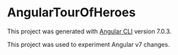 # AngularTourOfHeroes
This project was generated with [Angular CLI](https://github.com/angular/angular-cli) version 7.0.3.

This project was used to experiment Angular v7 changes.
